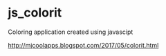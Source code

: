 # js_colorit
Coloring application created using javascipt

http://mjcoolapps.blogspot.com/2017/05/colorit.html
